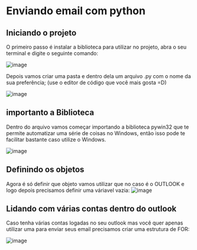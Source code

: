 <h1> Enviando email com python</h1> 

<h2>Iniciando o projeto</h2>

O primeiro passo é instalar a biblioteca para utilizar no projeto, abra o seu terminal e digite o seguinte comando:

![image](https://user-images.githubusercontent.com/77951123/183555434-78bb829e-99a9-4bd3-a88f-381674af04f1.png)

Depois vamos criar uma pasta e dentro dela um arquivo .py com o nome da sua preferência; (use o editor de código que você mais gosta =D)

![image](https://user-images.githubusercontent.com/77951123/183555844-b297a356-2eb1-4325-8449-995f8e2fbcd2.png)

<h2>importanto a Biblioteca</h2>

Dentro do arquivo vamos começar importando a biblioteca pywin32 que te permite automatizar uma série de coisas no Windows, então isso pode te facilitar bastante caso utilize o Windows.

![image](https://user-images.githubusercontent.com/77951123/183556896-8713af4e-b29f-4955-97f7-7d73be34838e.png)



<h2>Definindo os objetos</h2>

Agora é só definir que objeto vamos utilizar que no caso é o OUTLOOK e logo depois precisamos definir uma váriavel vazia:
![image](https://user-images.githubusercontent.com/77951123/183556782-fed02139-c099-4b65-9b6c-814012318b29.png)

<h2>Lidando com várias contas dentro do outlook</h2>
Caso tenha várias contas logadas no seu outlook mas você quer apenas utilizar uma para enviar seus email precisamos criar uma estrutura de FOR: 

![image](https://user-images.githubusercontent.com/77951123/183557633-20f9f0f5-1c53-4b07-bdbb-dbcfc883e579.png)



